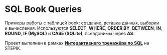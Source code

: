# SQL Book Queries

Примеры работы с таблицей book: создание, вставка данных, выборки и вычисления.
Используются **SELECT**, **WHERE**, **ORDER BY**, **BETWEEN**, **IN**, **ROUND**, **IF (MySQL)** и **CASE (SQLite)**, псевдонимы через **AS**.

Проект выполнен в рамках **[Интерактивного тренажёра по SQL](https://stepik.org/course/63054/syllabus)** на STEPIK.
